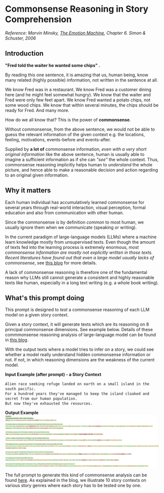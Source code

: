 # Commonsense Reasoning in Story Comprehension

_Reference: Marvin Minsky, [The Emotion Machine](https://web.media.mit.edu/~minsky/), Chapter 6. Simon & Schuster, 2006_

## Introduction
**"Fred told the waiter he wanted some chips" .**

By reading this one sentence, it is amazing that us, human being, know many related (highly possible) information, not written in the sentence at all.

We know Fred was in a restaurant. We know Fred was a customer dining here (and he might feel somewhat hungry). We know that the waiter and Fred were only few feet apart. We know Fred wanted a potato chips, not some wood chips. We know that within several minutes, the chips should be ready for Fred. And many more.

How do we all know that? This is the power of **commonsense**. 

Without commonsense, from the above sentence, we would not be able to guess the relevant information of the given context e.g. the locations, feeling, motivations, events-before and events-after.

Supplied by  **a lot of** commonsense information, _even with a very short original information_ like the above sentence, human is usually able to imagine a sufficient information as if she can _"see"_ the whole context. Thus, commonsense reasoning implicitly helps human to _understand_ the whole picture, and hence able to make a reasonable decision and action regarding to an original given information. 

## Why it matters

Each human individual has accumulatively learned commonsense for several years through real-world interaction, visual perception, formal education and also from communication with other human.

Since the commonsense is by definition _common_ to most human, we usually ignore them when we communicate (speaking or writing).

In the current paradigm of large-language models (LLMs) where a machine learn knowledge mostly from unsupervised texts. Even though the amount of texts fed into the learning process is extremely enormous, _most commonsense information are mostly not explicitly written in those texts. Recent literatures have found out that even a large model usually lacks of commonsense_, see [this blog](https://agi.miraheze.org/wiki/GPT3_and_Commonsense_Reasoning) for more details.

A lack of commonsense reasoning is therefore one of the fundamental reason why LLMs still cannot generate a consistent and highly reasonable texts like human, especially in a long text writing (e.g. a whole book writing).

## What's this prompt doing
This prompt is designed to _test_ a commonsense reasoning of each LLM model on a given story context. 

Given a story context, it will generate texts which are its reasoning on 8 principal commonsense dimensions. See example below. Details of these commmonsense reasoning analysis of large-language model can be found in [this blog](https://agi.miraheze.org/wiki/GPT3_and_Commonsense_Reasoning). 

With the output texts where a model tries to infer on a story, we could see whether a model really understand hidden commonsense information or not. If not, in which reasoning dimensions are the weakness of the current model.

**Input Example (after prompt) - a Story Context**
```
Alien race seeking refuge landed on earth on a small island in the south pacific. 
For a hundred years they've managed to keep the island cloaked and secret from our human population. 
But now they've exhausted the resources.
```

**Output Example**
![image](https://github.com/ratthachat/prompt_engineering/blob/main/common_sense/alien_best.png)

The full prompt to generate this kind of commonsense analysis can be found [here](https://github.com/ratthachat/prompt_engineering/blob/main/common_sense/gpt3_commonsense_prompt.ipynb). As explained in the blog, we illustrate 10 story contexts on various story genres where each story has to be tested one by one. 

